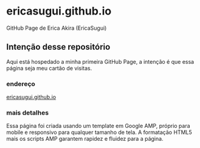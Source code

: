 # ericasugui.github.io
GitHub Page de Erica Akira (EricaSugui)

## Intenção desse repositório
Aqui está hospedado a minha primeira GitHub Page, a intenção é que essa página seja meu cartão de visitas.

### endereço
[ericasugui.github.io](https://ericasugui.github.io)

### mais detalhes
Essa página foi criada usando um template em Google AMP, próprio para mobile e responsivo para qualquer tamanho de tela. A formatação HTML5 mais os scripts AMP garantem rapidez e fluidez para a página. 
